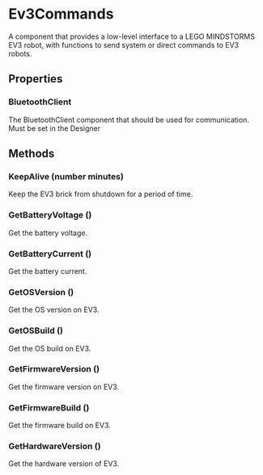 # Ev3Commands

A component that provides a low-level interface to a LEGO MINDSTORMS EV3 robot, with functions to send system or direct commands to EV3 robots.

## Properties

### BluetoothClient

The BluetoothClient component that should be used for communication. Must be set in the Designer

## Methods

### KeepAlive \(number minutes\)

Keep the EV3 brick from shutdown for a period of time.

### GetBatteryVoltage \(\)

Get the battery voltage.

### GetBatteryCurrent \(\)

Get the battery current.

### GetOSVersion \(\)

Get the OS version on EV3.

### GetOSBuild \(\)

Get the OS build on EV3.

### GetFirmwareVersion \(\)

Get the firmware version on EV3.

### GetFirmwareBuild \(\)

Get the firmware build on EV3.

### GetHardwareVersion \(\)

Get the hardware version of EV3.

